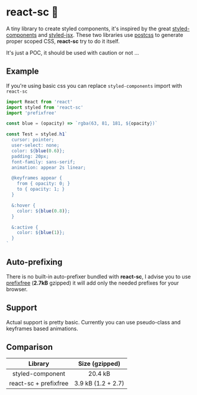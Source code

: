 # react-sc 🎨
A tiny library to create styled components, it's inspired by the great [styled-components](https://github.com/styled-components/styled-components) and [styled-jsx](https://github.com/zeit/styled-jsx). These two libraries use [postcss](https://github.com/postcss/postcss) to generate proper scoped CSS, **react-sc** try to do it itself.

It's just a POC, it should be used with caution or not ...

## Example

If you're using basic css you can replace `styled-components` import with `react-sc`

```js
import React from 'react'
import styled from 'react-sc'
import 'prefixfree'

const blue = (opacity) => `rgba(63, 81, 181, ${opacity})`

const Test = styled.h1`
  cursor: pointer;
  user-select: none;
  color: ${blue(0.6)};
  padding: 20px;
  font-family: sans-serif;
  animation: appear 2s linear;

  @keyframes appear {
    from { opacity: 0; }
    to { opacity: 1; }
  }

  &:hover {
    color: ${blue(0.8)};
  }

  &:active {
    color: ${blue(1)};
  }
`
```

## Auto-prefixing

There is no built-in auto-prefixer bundled with **react-sc**, I advise you to use [prefixfree](https://github.com/LeaVerou/prefixfree) (**2.7kB** gzipped) it will add only the needed prefixes for your browser.

## Support

Actual support is pretty basic. Currently you can use pseudo-class and keyframes based animations.

## Comparison

|Library              |Size (gzipped)    |
|:-------------------:|:----------------:|
|styled-component     |20.4 kB           |
|react-sc + prefixfree|3.9 kB (1.2 + 2.7)|
